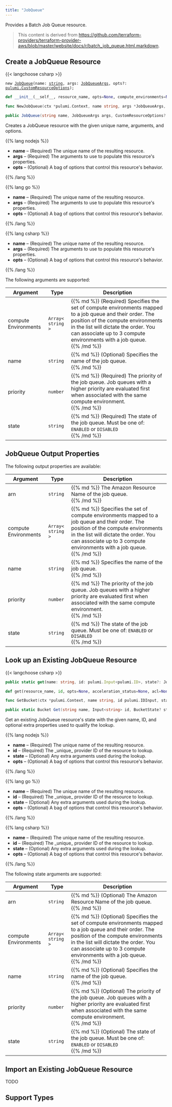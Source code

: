 ```yaml
---
title: "JobQueue"
---
```


<!-- WARNING: this file was generated by the Pulumi Terraform Bridge (tfgen) Tool. -->
<!-- Do not edit by hand unless you're certain you know what you are doing! -->

<style>
  table td p { margin-top: 0; margin-bottom: 0; }
</style>

Provides a Batch Job Queue resource.

> This content is derived from https://github.com/terraform-providers/terraform-provider-aws/blob/master/website/docs/r/batch_job_queue.html.markdown.


## Create a JobQueue Resource

{{< langchoose csharp >}}

<div class="highlight"><pre class="chroma"><code class="language-typescript" data-lang="typescript"><span class="k">new</span> <span class="nx"><a href=/docs/reference/pkg/nodejs/pulumi/aws/s3/#JobQueue>JobQueue</a></span><span class="p">(</span><span class="nx">name</span>: <span class="kt"><a href=https://developer.mozilla.org/en-US/docs/Web/JavaScript/Reference/Global_Objects/String>string</a></span><span class="p">,</span> <span class="nx">args</span>: <span class="kt"><a href=/docs/reference/pkg/nodejs/pulumi/aws/s3/#JobQueueArgs>JobQueueArgs</a></span><span class="p">,</span> <span class="nx">opts?</span>: <span class="kt"><a href=/docs/reference/pkg/nodejs/pulumi/pulumi/#CustomResourceOptions>pulumi.CustomResourceOptions</a></span><span class="p">);</span></code></pre></div>

```python
def __init__(__self__, resource_name, opts=None, compute_environments=None, name=None, priority=None, state=None, __props__=None)
```

```go
func NewJobQueue(ctx *pulumi.Context, name string, args *JobQueueArgs, opts ...pulumi.ResourceOption) (*JobQueue, error)

```

```csharp
public JobQueue(string name, JobQueueArgs args, CustomResourceOptions? options = null)

```

Creates a JobQueue resource with the given unique name, arguments, and options.

{{% lang nodejs %}}
<ul class="pl-10">
    <li><strong>name</strong> &ndash; (Required) The unique name of the resulting resource.</li>
    <li><strong>args</strong> &ndash; (Required) The arguments to use to populate this resource's properties.</li>
    <li><strong>opts</strong> &ndash; (Optional) A bag of options that control this resource's behavior.</li>
</ul>
{{% /lang %}}

{{% lang go %}}
<ul class="pl-10">
    <li><strong>name</strong> &ndash; (Required) The unique name of the resulting resource.</li>
    <li><strong>args</strong> &ndash; (Required) The arguments to use to populate this resource's properties.</li>
    <li><strong>opts</strong> &ndash; (Optional) A bag of options that control this resource's behavior.</li>
</ul>
{{% /lang %}}

{{% lang csharp %}}
<ul class="pl-10">
    <li><strong>name</strong> &ndash; (Required) The unique name of the resulting resource.</li>
    <li><strong>args</strong> &ndash; (Required) The arguments to use to populate this resource's properties.</li>
    <li><strong>opts</strong> &ndash; (Optional) A bag of options that control this resource's behavior.</li>
</ul>
{{% /lang %}}

The following arguments are supported:

<table class="ml-6">
    <thead>
        <tr>
            <th>Argument</th>
            <th>Type</th>
            <th>Description</th>
        </tr>
    </thead>
    <tbody>
        <tr>
            <td class="align-top">compute<wbr>Environments</td>
            <td class="align-top"><code>Array&lt;<wbr>string<wbr>&gt;</code></td>
            <td class="align-top">{{% md %}}
(Required) Specifies the set of compute environments
mapped to a job queue and their order.  The position of the compute environments
in the list will dictate the order. You can associate up to 3 compute environments
with a job queue.

{{% /md %}}</td>
        </tr>
        <tr>
            <td class="align-top">name</td>
            <td class="align-top"><code>string</code></td>
            <td class="align-top">{{% md %}}
(Optional) Specifies the name of the job queue.

{{% /md %}}</td>
        </tr>
        <tr>
            <td class="align-top">priority</td>
            <td class="align-top"><code>number</code></td>
            <td class="align-top">{{% md %}}
(Required) The priority of the job queue. Job queues with a higher priority
are evaluated first when associated with the same compute environment.

{{% /md %}}</td>
        </tr>
        <tr>
            <td class="align-top">state</td>
            <td class="align-top"><code>string</code></td>
            <td class="align-top">{{% md %}}
(Required) The state of the job queue. Must be one of: `ENABLED` or `DISABLED`

{{% /md %}}</td>
        </tr>
    </tbody>
</table>

## JobQueue Output Properties

The following output properties are available:

<table class="ml-6">
    <thead>
        <tr>
            <th>Argument</th>
            <th>Type</th>
            <th>Description</th>
        </tr>
    </thead>
    <tbody>
        <tr>
            <td class="align-top">arn</td>
            <td class="align-top"><code>string</code></td>
            <td class="align-top">{{% md %}}
The Amazon Resource Name of the job queue.

{{% /md %}}</td>
        </tr>
        <tr>
            <td class="align-top">compute<wbr>Environments</td>
            <td class="align-top"><code>Array&lt;<wbr>string<wbr>&gt;</code></td>
            <td class="align-top">{{% md %}}
Specifies the set of compute environments
mapped to a job queue and their order.  The position of the compute environments
in the list will dictate the order. You can associate up to 3 compute environments
with a job queue.

{{% /md %}}</td>
        </tr>
        <tr>
            <td class="align-top">name</td>
            <td class="align-top"><code>string</code></td>
            <td class="align-top">{{% md %}}
Specifies the name of the job queue.

{{% /md %}}</td>
        </tr>
        <tr>
            <td class="align-top">priority</td>
            <td class="align-top"><code>number</code></td>
            <td class="align-top">{{% md %}}
The priority of the job queue. Job queues with a higher priority
are evaluated first when associated with the same compute environment.

{{% /md %}}</td>
        </tr>
        <tr>
            <td class="align-top">state</td>
            <td class="align-top"><code>string</code></td>
            <td class="align-top">{{% md %}}
The state of the job queue. Must be one of: `ENABLED` or `DISABLED`

{{% /md %}}</td>
        </tr>
    </tbody>
</table>

## Look up an Existing JobQueue Resource

{{< langchoose csharp >}}

```typescript
public static get(name: string, id: pulumi.Input<pulumi.ID>, state?: JobQueueState, opts?: pulumi.CustomResourceOptions): JobQueue;
```

```python
def get(resource_name, id, opts=None, acceleration_status=None, acl=None, arn=None, bucket=None, bucket_domain_name=None, bucket_prefix=None, bucket_regional_domain_name=None, cors_rules=None, force_destroy=None, hosted_zone_id=None, lifecycle_rules=None, loggings=None, object_lock_configuration=None, policy=None, region=None, replication_configuration=None, request_payer=None, server_side_encryption_configuration=None, tags=None, versioning=None, website=None, website_domain=None, website_endpoint=None)
```

```go
func GetBucket(ctx *pulumi.Context, name string, id pulumi.IDInput, state *BucketState, opts ...pulumi.ResourceOption) (*Bucket, error)
```

```csharp
public static Bucket Get(string name, Input<string> id, BucketState? state = null, CustomResourceOptions? options = null);
```

Get an existing JobQueue resource's state with the given name, ID, and optional extra
properties used to qualify the lookup.

{{% lang nodejs %}}
<ul class="pl-10">
    <li><strong>name</strong> &ndash; (Required) The unique name of the resulting resource.</li>
    <li><strong>id</strong> &ndash; (Required) The _unique_ provider ID of the resource to lookup.</li>
    <li><strong>state</strong> &ndash; (Optional) Any extra arguments used during the lookup.</li>
    <li><strong>opts</strong> &ndash; (Optional) A bag of options that control this resource's behavior.</li>
</ul>
{{% /lang %}}

{{% lang go %}}
<ul class="pl-10">
    <li><strong>name</strong> &ndash; (Required) The unique name of the resulting resource.</li>
    <li><strong>id</strong> &ndash; (Required) The _unique_ provider ID of the resource to lookup.</li>
    <li><strong>state</strong> &ndash; (Optional) Any extra arguments used during the lookup.</li>
    <li><strong>opts</strong> &ndash; (Optional) A bag of options that control this resource's behavior.</li>
</ul>
{{% /lang %}}

{{% lang csharp %}}
<ul class="pl-10">
    <li><strong>name</strong> &ndash; (Required) The unique name of the resulting resource.</li>
    <li><strong>id</strong> &ndash; (Required) The _unique_ provider ID of the resource to lookup.</li>
    <li><strong>state</strong> &ndash; (Optional) Any extra arguments used during the lookup.</li>
    <li><strong>opts</strong> &ndash; (Optional) A bag of options that control this resource's behavior.</li>
</ul>
{{% /lang %}}

The following state arguments are supported:

<table class="ml-6">
    <thead>
        <tr>
            <th>Argument</th>
            <th>Type</th>
            <th>Description</th>
        </tr>
    </thead>
    <tbody>
        <tr>
            <td class="align-top">arn</td>
            <td class="align-top"><code>string</code></td>
            <td class="align-top">{{% md %}}
(Optional) The Amazon Resource Name of the job queue.

{{% /md %}}</td>
        </tr>
        <tr>
            <td class="align-top">compute<wbr>Environments</td>
            <td class="align-top"><code>Array&lt;<wbr>string<wbr>&gt;</code></td>
            <td class="align-top">{{% md %}}
(Optional) Specifies the set of compute environments
mapped to a job queue and their order.  The position of the compute environments
in the list will dictate the order. You can associate up to 3 compute environments
with a job queue.

{{% /md %}}</td>
        </tr>
        <tr>
            <td class="align-top">name</td>
            <td class="align-top"><code>string</code></td>
            <td class="align-top">{{% md %}}
(Optional) Specifies the name of the job queue.

{{% /md %}}</td>
        </tr>
        <tr>
            <td class="align-top">priority</td>
            <td class="align-top"><code>number</code></td>
            <td class="align-top">{{% md %}}
(Optional) The priority of the job queue. Job queues with a higher priority
are evaluated first when associated with the same compute environment.

{{% /md %}}</td>
        </tr>
        <tr>
            <td class="align-top">state</td>
            <td class="align-top"><code>string</code></td>
            <td class="align-top">{{% md %}}
(Optional) The state of the job queue. Must be one of: `ENABLED` or `DISABLED`

{{% /md %}}</td>
        </tr>
    </tbody>
</table>

## Import an Existing JobQueue Resource

TODO

## Support Types

